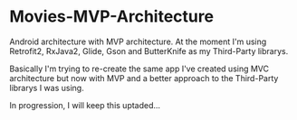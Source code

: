 # Movies-MVP-Architecture

Android architecture with MVP architecture. At the moment I'm using Retrofit2, RxJava2, Glide, Gson and ButterKnife as my Third-Party librarys.

Basically I'm trying to re-create the same app I've created using MVC architecture but now with MVP and a better approach to the Third-Party librarys I was using.

In progression, I will keep this uptaded...

